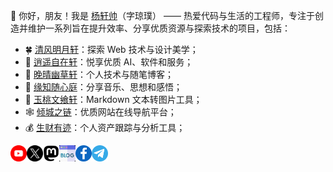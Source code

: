 👋 你好，朋友！我是 [杨轩帅](https://nicejade.bio.link/)（字琼璞） —— 热爱代码与生活的工程师，专注于创造并维护一系列旨在提升效率、分享优质资源与探索技术的项目，包括：

- 🍀 [清风明月轩](https://www.thebettersites.com/)：探索 Web 技术与设计美学；
- 🐉 [逍遥自在轩](https://niceshare.site/)：悦享优质 AI、软件和服务；
- 🐬 [晚晴幽草轩](https://www.jeffjade.com/)：个人技术与随笔博客；
- 🪷 [缘知随心庭](https://fine.niceshare.site/)：分享音乐、思想和感悟；
- 🍑 [玉桃文飨轩](https://share.lovejade.cn/)：Markdown 文本转图片工具；
- 🕸️ [倾城之链](https://site.lovejade.cn/)：优质网站在线导航平台；
- 💰 [生财有迹](https://fund.lovejade.cn/)：个人资产跟踪与分析工具；

<a href="https://www.youtube.com/@MarshalXuan">
  <img align="left" alt="杨琼璞 | 晚晴幽草轩" width="26px" src="https://github.com/nicejade/nicejade/blob/master/icon/youtube.svg" />
</a>
<a href="https://x.com/MarshalXuan">
  <img align="left" alt="杨琼璞 | Twitter" width="26px" src="https://github.com/nicejade/nicejade/blob/master/icon/twitter.svg" />
</a>
<a href="https://mastodon.social/@nicejade">
  <img align="left" alt="杨琼璞 | Twitter" width="26px" src="https://github.com/nicejade/nicejade/blob/master/icon/mastodon.svg" />
</a>
<a href="https://fine.niceshare.site/?ref=github.com">
  <img align="left" alt="杨琼璞 | 晚晴幽草轩" width="26px" src="https://github.com/nicejade/nicejade/blob/master/icon/blog.svg" />
</a>
<a href="https://www.facebook.com/nice.jade.yang">
  <img align="left" alt="杨琼璞 | Facebook" width="26px" src="https://github.com/nicejade/nicejade/blob/master/icon/facebook.svg" />
</a>
<a href="https://t.me/nicejade">
  <img align="left" alt="杨琼璞 | 电报" width="26px" src="https://github.com/nicejade/nicejade/blob/master/icon/telegram.svg" />
</a>
